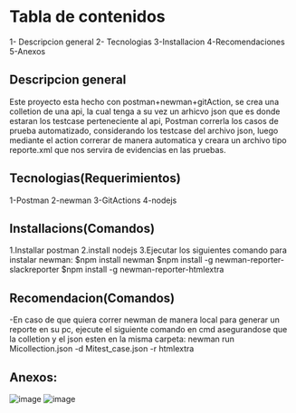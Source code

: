 # Tabla de contenidos
1- Descripcion general
2- Tecnologias
3-Installacion
4-Recomendaciones
5-Anexos

## Descripcion general
Este proyecto esta hecho con postman+newman+gitAction, se crea una colletion de una api, la cual tenga a su vez un arhicvo json que es donde estaran los testcase perteneciente al api, Postman correrla los casos de prueba automatizado, considerando los testcase del archivo json, luego mediante el action correrar de manera automatica y creara un archivo tipo reporte.xml que nos servira de evidencias en las pruebas.

## Tecnologias(Requerimientos)
1-Postman
2-newman
3-GitActions
4-nodejs

## Installacions(Comandos)
1.Installar postman
2.install nodejs
3.Ejecutar los siguientes comando para instalar newman:
  $npm install newman
  $npm install -g newman-reporter-slackreporter
  $npm install -g newman-reporter-htmlextra

## Recomendacion(Comandos)
-En caso de que quiera correr newman de manera local para generar un reporte en su pc, ejecute el siguiente comando en cmd asegurandose que la colletion y el json esten en la misma carpeta: newman run Micollection.json -d Mitest_case.json -r htmlextra

## Anexos: 
![image](https://user-images.githubusercontent.com/122124442/218802190-4456eb4f-d969-4c7a-8f69-2f4e80b594de.png)
![image](https://user-images.githubusercontent.com/122124442/218802607-e6ef6980-d2cd-4719-82bf-0c547c8e5551.png)
